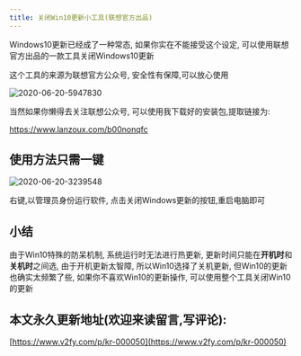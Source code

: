 ```yaml
---
title: 关闭Win10更新小工具(联想官方出品)
---
```




Windows10更新已经成了一种常态, 如果你实在不能接受这个设定, 可以使用联想官方出品的一款工具关闭Windows10更新

这个工具的来源为联想官方公众号, 安全性有保障,可以放心使用



![2020-06-20-5947830](https://www.v2fy.com/asset/0i/jikemiji/jikemiji-md/kr-000050.assets/2020-06-20-5947830.png) 



当然如果你懒得去关注联想公众号, 可以使用我下载好的安装包,提取链接为:



https://www.lanzoux.com/b00nonqfc





## 使用方法只需一键



![2020-06-20-3239548](https://www.v2fy.com/asset/0i/jikemiji/jikemiji-md/kr-000050.assets/2020-06-20-3239548.png)

右键,以管理员身份运行软件, 点击关闭Windows更新的按钮,重启电脑即可



## 小结

由于Win10特殊的防呆机制, 系统运行时无法进行热更新, 更新时间只能在**开机时**和**关机时**之间选, 由于开机更新太智障, 所以Win10选择了关机更新, 但Win10的更新也确实太频繁了些, 如果你不喜欢Win10的更新操作, 可以使用整个工具关闭Win10的更新


## 本文永久更新地址(欢迎来读留言,写评论):

[https://www.v2fy.com/p/kr-000050](https://www.v2fy.com/p/kr-000050)
